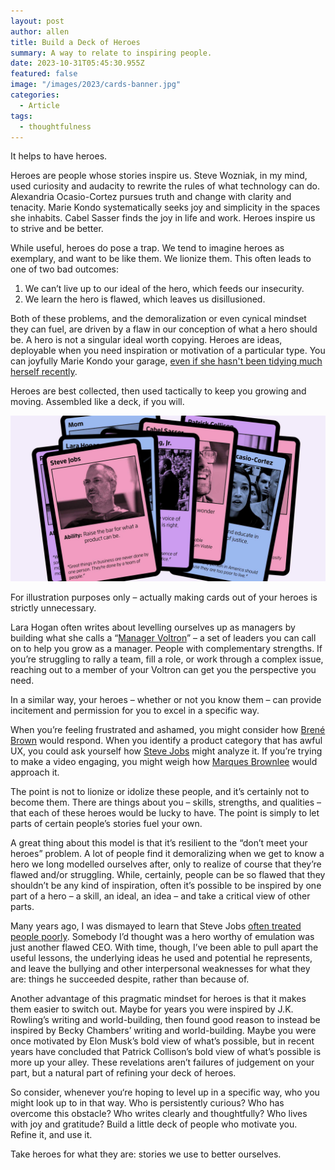 ```yaml
---
layout: post
author: allen
title: Build a Deck of Heroes
summary: A way to relate to inspiring people.
date: 2023-10-31T05:45:30.955Z
featured: false
image: "/images/2023/cards-banner.jpg"
categories:
  - Article
tags:
  - thoughtfulness
---
```


It helps to have heroes.

Heroes are people whose stories inspire us. Steve Wozniak, in my mind, used curiosity and audacity to rewrite the rules of what technology can do. Alexandria Ocasio-Cortez pursues truth and change with clarity and tenacity. Marie Kondo systematically seeks joy and simplicity in the spaces she inhabits. Cabel Sasser finds the joy in life and work. Heroes inspire us to strive and be better.

While useful, heroes do pose a trap. We tend to imagine heroes as exemplary, and want to be like them. We lionize them. This often leads to one of two bad outcomes:

1. We can’t live up to our ideal of the hero, which feeds our insecurity.
2. We learn the hero is flawed, which leaves us disillusioned.

Both of these problems, and the demoralization or even cynical mindset they can fuel, are driven by a flaw in our conception of what a hero should be. A hero is not a singular ideal worth copying. Heroes are ideas, deployable when you need inspiration or motivation of a particular type. You can joyfully Marie Kondo your garage, [even if she hasn't been tidying much herself recently](https://www.theguardian.com/lifeandstyle/2023/jan/30/queen-of-clean-marie-kondo-says-she-has-kind-of-given-up-on-tidying-at-home).


Heroes are best collected, then used tactically to keep you growing and moving. Assembled like a deck, if you will.

<div class="centered">
<img src="/images/2023/cards-banner.jpg">
<p>For illustration purposes only – actually making cards out of your heroes is strictly unnecessary.</p></div>

Lara Hogan often writes about levelling ourselves up as managers by building what she calls a “[Manager Voltron](https://wherewithall.com/resources/Manager-Voltron-Bingo.pdf)” – a set of leaders you can call on to help you grow as a manager. People with complementary strengths. If you’re struggling to rally a team, fill a role, or work through a complex issue, reaching out to a member of your Voltron can get you the perspective you need.

In a similar way, your heroes – whether or not you know them – can provide incitement and permission for you to excel in a specific way.

When you’re feeling frustrated and ashamed, you might consider how [Brené Brown](https://www.goodreads.com/author/show/162578.Bren_Brown) would respond. When you identify a product category that has awful UX, you could ask yourself how [Steve Jobs](https://putsomethingback.stevejobsarchive.com/) might analyze it. If you’re trying to make a video engaging, you might weigh how [Marques Brownlee](https://www.youtube.com/user/marquesbrownlee) would approach it.

The point is not to lionize or idolize these people, and it’s certainly not to become them. There are things about you – skills, strengths, and qualities – that each of these heroes would be lucky to have. The point is simply to let parts of certain people’s stories fuel your own.

A great thing about this model is that it’s resilient to the “don’t meet your heroes” problem. A lot of people find it demoralizing when we get to know a hero we long modelled ourselves after, only to realize of course that they’re flawed and/or struggling. While, certainly, people can be so flawed that they shouldn’t be any kind of inspiration, often it’s possible to be inspired by one part of a hero – a skill, an ideal, an idea – and take a critical view of other parts.

Many years ago, I was dismayed to learn that Steve Jobs [often treated people poorly](http://www.theatlantic.com/national/archive/2011/10/in-praise-of-bad-steve/246242/). Somebody I’d thought was a hero worthy of emulation was just another flawed CEO. With time, though, I’ve been able to pull apart the useful lessons, the underlying ideas he used and potential he represents, and leave the bullying and other interpersonal weaknesses for what they are: things he succeeded despite, rather than because of.

Another advantage of this pragmatic mindset for heroes is that it makes them easier to switch out. Maybe for years you were inspired by J.K. Rowling’s writing and world-building, then found good reason to instead be inspired by Becky Chambers’ writing and world-building. Maybe you were once motivated by Elon Musk’s bold view of what’s possible, but in recent years have concluded that Patrick Collison’s bold view of what’s possible is more up your alley. These revelations aren’t failures of judgement on your part, but a natural part of refining your deck of heroes.

So consider, whenever you‘re hoping to level up in a specific way, who you 
might look up to in that way. Who is persistently curious? Who has overcome this obstacle? Who writes clearly and thoughtfully? Who lives with joy and gratitude? Build a little deck of people who motivate you. Refine it, and use it.

Take heroes for what they are: stories we use to better ourselves.
